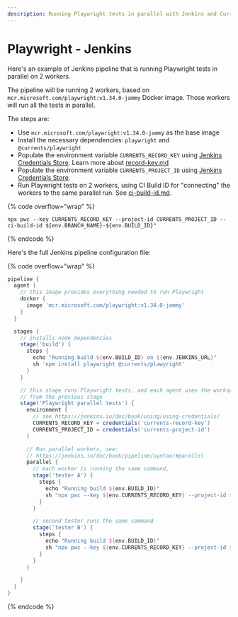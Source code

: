 ```yaml
---
description: Running Playwright tests in parallel with Jenkins and Currents Dashboard
---
```


# Playwright - Jenkins

Here's an example of Jenkins pipeline that is running Playwright tests in parallel on 2 workers.&#x20;

The pipeline will be running 2 workers, based on `mcr.microsoft.com/playwright:v1.34.0-jammy` Docker image. Those workers will run all the tests in parallel.

The steps are:

* Use `mcr.microsoft.com/playwright:v1.34.0-jammy` as the base image
* Install the necessary dependencies: `playwright` and `@currents/playwright`
* Populate the environment variable `CURRENTS_RECORD_KEY` using [Jenkins Credentials Store](https://jenkins.io/doc/book/using/using-credentials/). Learn more about [record-key.md](../guides/record-key.md "mention")
* Populate the environment variable `CURRENTS_PROJECT_ID` using [Jenkins Credentials Store](https://jenkins.io/doc/book/using/using-credentials/).
* Run Playwright tests on 2 workers, using CI Build ID for "connecting" the workers to the same parallel run. See [ci-build-id.md](../guides/ci-build-id.md "mention").

{% code overflow="wrap" %}
```
npx pwc --key CURRENTS_RECORD_KEY --project-id CURRENTS_PROJECT_ID --ci-build-id ${env.BRANCH_NAME}-${env.BUILD_ID}"
```
{% endcode %}

Here's the full Jenkins pipeline configuration file:

{% code overflow="wrap" %}
```groovy
pipeline {
  agent {
    // this image provides everything needed to run Playwright
    docker {
      image 'mcr.microsoft.com/playwright:v1.34.0-jammy'
    }
  }

  stages {
    // installs node dependencies
    stage('build') {
      steps {
        echo "Running build ${env.BUILD_ID} on ${env.JENKINS_URL}"
        sh 'npm install playwright @currents/plawyright'
      }
    }

    // this stage runs Playwright tests, and each agent uses the workspace
    // from the previous stage
    stage('Playwright parallel tests') {
      environment {
        // see https://jenkins.io/doc/book/using/using-credentials/
        CURRENTS_RECORD_KEY = credentials('currents-record-key')
        CURRENTS_PROJECT_ID = credentials('currents-project-id')
      }

      // Run parallel workers, see:
      // https://jenkins.io/doc/book/pipeline/syntax/#parallel
      parallel {
        // each worker is running the same command, 
        stage('tester A') {
          steps {
            echo "Running build ${env.BUILD_ID}"
            sh "npx pwc --key ${env.CURRENTS_RECORD_KEY} --project-id ${env.CURRENTS_RECORD_KEY} --ci-build-id ${env.BRANCH_NAME}-${env.BUILD_ID}"
          }
        }

        // second tester runs the same command
        stage('tester B') {
          steps {
            echo "Running build ${env.BUILD_ID}"
            sh "npx pwc --key ${env.CURRENTS_RECORD_KEY} --project-id ${env.CURRENTS_RECORD_KEY} --ci-build-id ${env.BRANCH_NAME}-${env.BUILD_ID}"
          }
        }
      }

    }
  }
}
```
{% endcode %}
